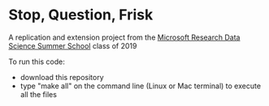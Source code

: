 # Stop, Question, Frisk

A replication and extension project from the [Microsoft Research Data Science Summer School](https://www.microsoft.com/en-us/research/academic-program/data-science-summer-school/) class of 2019

To run this code:
- download this repository
- type "make all" on the command line (Linux or Mac terminal) to execute all the files
